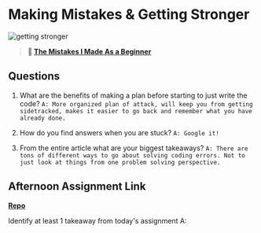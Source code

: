 # Making Mistakes & Getting Stronger

![getting stronger](https://bcw.blob.core.windows.net/public/img/lesson-images/js-bootcamp-logo.jpg)

> **📖 [The Mistakes I Made As a Beginner](https://codeworksacademy.com/fs-student-guide/resources/wk2/06-Coding-Mistakes)**

## Questions

1. What are the benefits of making a plan before starting to just write the code?
`A: More organized plan of attack, will keep you from getting sidetracked, makes it easier to go back and remember what you have already done.`

2. How do you find answers when you are stuck?
`A: Google it!`

3. From the entire article what are your biggest takeaways?
`A: There are tons of different ways to go about solving coding errors. Not to just look at things from one problem solving perspective.`

## Afternoon Assignment Link

**[Repo](https://github.com/Molly-Nettleton/boss-monster-js)**

Identify at least 1 takeaway from today's assignment
A: 
